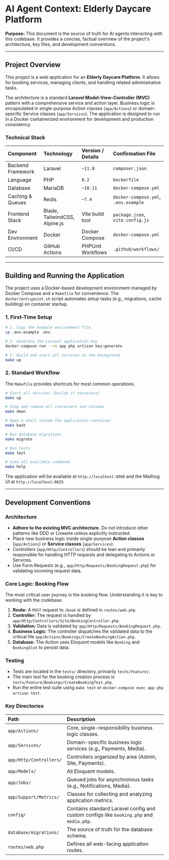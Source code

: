 # AI Agent Context: Elderly Daycare Platform

**Purpose:**
This document is the source of truth for AI agents interacting with this codebase. It provides a concise, factual overview of the project's architecture, key files, and development conventions.

---

## Project Overview

This project is a web application for an **Elderly Daycare Platform**. It allows for booking services, managing clients, and handling related administrative tasks.

The architecture is a standard **Laravel Model-View-Controller (MVC)** pattern with a comprehensive service and action layer. Business logic is encapsulated in single-purpose Action classes (`app/Actions`) or domain-specific Service classes (`app/Services`). The application is designed to run in a Docker containerized environment for development and production consistency.

### Technical Stack

| Component | Technology | Version / Details | Confirmation File |
| :--- | :--- | :--- | :--- |
| Backend Framework | Laravel | `~11.0` | `composer.json` |
| Language | PHP | `8.2` | `Dockerfile` |
| Database | MariaDB | `~10.11` | `docker-compose.yml` |
| Caching & Queues | Redis | `~7.4` | `docker-compose.yml`, `.env.example` |
| Frontend Stack | Blade, TailwindCSS, Alpine.js | Vite build tool | `package.json`, `vite.config.js` |
| Dev Environment | Docker | Docker Compose | `docker-compose.yml` |
| CI/CD | GitHub Actions | PHPUnit Workflows | `.github/workflows/` |

---

## Building and Running the Application

The project uses a Docker-based development environment managed by Docker Compose and a `Makefile` for convenience. The `docker/entrypoint.sh` script automates setup tasks (e.g., migrations, cache building) on container startup.

### 1. First-Time Setup

```sh
# 1. Copy the example environment file
cp .env.example .env

# 2. Generate the Laravel application key
docker-compose run --rm app php artisan key:generate

# 3. Build and start all services in the background
make up
```

### 2. Standard Workflow

The `Makefile` provides shortcuts for most common operations.

```sh
# Start all services (builds if necessary)
make up

# Stop and remove all containers and volumes
make down

# Open a shell inside the application container
make bash

# Run database migrations
make migrate

# Run tests
make test

# View all available commands
make help
```

The application will be available at `http://localhost:8000` and the Mailhog UI at `http://localhost:8025`.

---

## Development Conventions

### Architecture
*   **Adhere to the existing MVC architecture.** Do not introduce other patterns like DDD or Livewire unless explicitly instructed.
*   Place new business logic inside single-purpose **Action classes** (`app/Actions`) or **Service classes** (`app/Services`).
*   Controllers (`app/Http/Controllers`) should be lean and primarily responsible for handling HTTP requests and delegating to Actions or Services.
*   Use Form Requests (e.g., `app/Http/Requests/BookingRequest.php`) for validating incoming request data.

### Core Logic: Booking Flow
The most critical user journey is the booking flow. Understanding it is key to working with the codebase.
1.  **Route:** A `POST` request to `/book` is defined in `routes/web.php`.
2.  **Controller:** The request is handled by `app/Http/Controllers/Site/BookingController.php`.
3.  **Validation:** Data is validated by `app/Http/Requests/BookingRequest.php`.
4.  **Business Logic:** The controller dispatches the validated data to the critical file `app/Actions/Bookings/CreateBookingAction.php`.
5.  **Database:** The Action uses Eloquent models like `Booking` and `BookingSlot` to persist data.

### Testing
*   Tests are located in the `tests/` directory, primarily `tests/Feature/`.
*   The main test for the booking creation process is `tests/Feature/Bookings/CreateBookingTest.php`.
*   Run the entire test suite using `make test` or `docker-compose exec app php artisan test`.

### Key Directories
| Path | Description |
| :--- | :--- |
| `app/Actions/` | Core, single-responsibility business logic classes. |
| `app/Services/` | Domain-specific business logic services (e.g., Payments, Media). |
| `app/Http/Controllers/` | Controllers organized by area (Admin, Site, Payments). |
| `app/Models/` | All Eloquent models. |
| `app/Jobs/` | Queued jobs for asynchronous tasks (e.g., Notifications, Media). |
| `app/Support/Metrics/` | Classes for collecting and analyzing application metrics. |
| `config/` | Contains standard Laravel config and custom configs like `booking.php` and `media.php`. |
| `database/migrations/` | The source of truth for the database schema. |
| `routes/web.php` | Defines all web-facing application routes. |
